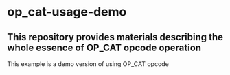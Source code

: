 # op_cat-usage-demo
## This repository provides materials describing the whole essence of OP_CAT opcode operation
This example is a demo version of using OP_CAT opcode
